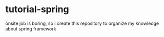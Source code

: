 # tutorial-spring
onsite job is boring, so i create this repository to organize my knowledge about spring framework

